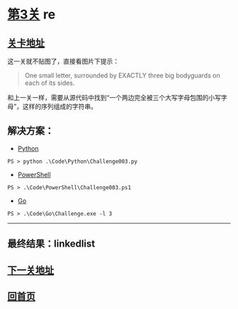 # [第3关][1] re

## [关卡地址][1]

这一关就不贴图了，直接看图片下提示：

>One small letter, surrounded by EXACTLY three big bodyguards on each of its sides. 

和上一关一样，需要从源代码中找到“一个两边完全被三个大写字母包围的小写字母”，这样的序列组成的字符串。

## 解决方案：

* [Python][2]

```
PS > python .\Code\Python\Challenge003.py
```

* [PowerShell][3]

```
PS > .\Code\PowerShell\Challenge003.ps1
```

* [Go][4]

```
PS > .\Code\Go\Challenge.exe -l 3
```

---
## 最终结果：linkedlist

## [下一关地址][5]

## [回首页][6]

[1]: http://www.pythonchallenge.com/pc/def/equality.html
[2]: ../Code/Python/Challenge003.py "点我查看源码"
[3]: ../Code/PowerShell/Challenge003.ps1 "点我查看源码"
[4]: ../Code/Go/Challenge003.go "点我查看源码"
[5]: http://www.pythonchallenge.com/pc/def/linkedlist.html
[6]: ../readme.md "回首页"
